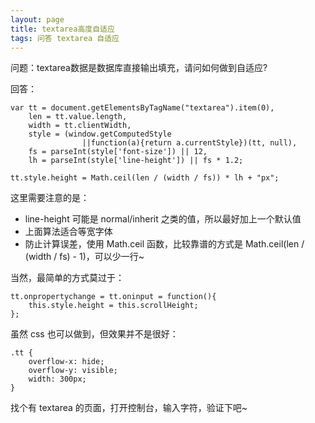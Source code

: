 ```yaml
---
layout: page
title: textarea高度自适应
tags: 问答 textarea 自适应
---
```


问题：textarea数据是数据库直接输出填充，请问如何做到自适应?

回答：

    var tt = document.getElementsByTagName("textarea").item(0), 
        len = tt.value.length,
        width = tt.clientWidth,
        style = (window.getComputedStyle
                    ||function(a){return a.currentStyle})(tt, null),
        fs = parseInt(style['font-size']) || 12,
        lh = parseInt(style['line-height']) || fs * 1.2;
    
    tt.style.height = Math.ceil(len / (width / fs)) * lh + "px";
    
这里需要注意的是：

- line-height 可能是 normal/inherit 之类的值，所以最好加上一个默认值
- 上面算法适合等宽字体
- 防止计算误差，使用 Math.ceil 函数，比较靠谱的方式是 Math.ceil(len / (width / fs) - 1)，可以少一行~

当然，最简单的方式莫过于：

    tt.onpropertychange = tt.oninput = function(){
        this.style.height = this.scrollHeight;
    };
    
虽然 css 也可以做到，但效果并不是很好：

    .tt {
        overflow-x: hide;
        overflow-y: visible;
        width: 300px;
    }


找个有 textarea 的页面，打开控制台，输入字符，验证下吧~
